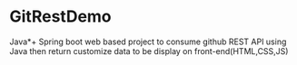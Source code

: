 # GitRestDemo
Java*+ Spring boot web based project to consume github REST API using Java then return customize data to be display on front-end(HTML,CSS,JS)



